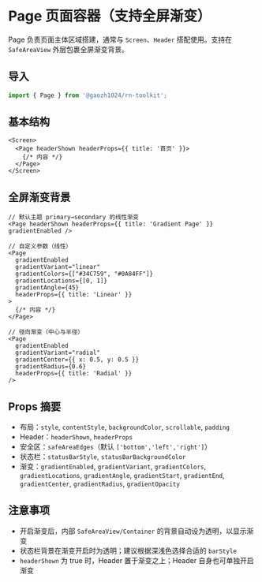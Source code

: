# Page 页面容器（支持全屏渐变）

Page 负责页面主体区域搭建，通常与 `Screen`、`Header` 搭配使用。支持在 `SafeAreaView` 外层包裹全屏渐变背景。

## 导入

```ts
import { Page } from '@gaozh1024/rn-toolkit';
```

## 基本结构

```tsx
<Screen>
  <Page headerShown headerProps={{ title: '首页' }}>
    {/* 内容 */}
  </Page>
</Screen>
```

## 全屏渐变背景

```tsx
// 默认主题 primary→secondary 的线性渐变
<Page headerShown headerProps={{ title: 'Gradient Page' }} gradientEnabled />

// 自定义参数（线性）
<Page
  gradientEnabled
  gradientVariant="linear"
  gradientColors={["#34C759", "#0A84FF"]}
  gradientLocations={[0, 1]}
  gradientAngle={45}
  headerProps={{ title: 'Linear' }}
>
  {/* 内容 */}
</Page>

// 径向渐变（中心与半径）
<Page
  gradientEnabled
  gradientVariant="radial"
  gradientCenter={{ x: 0.5, y: 0.5 }}
  gradientRadius={0.6}
  headerProps={{ title: 'Radial' }}
/>
```

## Props 摘要

- 布局：`style`, `contentStyle`, `backgroundColor`, `scrollable`, `padding`
- Header：`headerShown`, `headerProps`
- 安全区：`safeAreaEdges`（默认 `['bottom','left','right']`）
- 状态栏：`statusBarStyle`, `statusBarBackgroundColor`
- 渐变：`gradientEnabled`, `gradientVariant`, `gradientColors`, `gradientLocations`, `gradientAngle`, `gradientStart`, `gradientEnd`, `gradientCenter`, `gradientRadius`, `gradientOpacity`

## 注意事项

- 开启渐变后，内部 `SafeAreaView/Container` 的背景自动设为透明，以显示渐变
- 状态栏背景在渐变开启时为透明；建议根据深浅色选择合适的 `barStyle`
- `headerShown` 为 true 时，Header 置于渐变之上；Header 自身也可单独开启渐变
